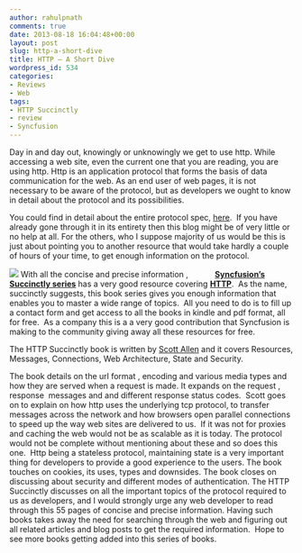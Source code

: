 ```yaml
---
author: rahulpnath
comments: true
date: 2013-08-18 16:04:48+00:00
layout: post
slug: http-a-short-dive
title: HTTP – A Short Dive
wordpress_id: 534
categories:
- Reviews
- Web
tags:
- HTTP Succinctly
- review
- Syncfusion
---
```


Day in and day out, knowingly or unknowingly we get to use http. While accessing a web site, even the current one that you are reading, you are using http. Http is an application protocol that forms the basis of data communication for the web. As an end user of web pages, it is not necessary to be aware of the protocol, but as developers we ought to know in detail about the protocol and its possibilities.

You could find in detail about the entire protocol spec, [here](http://www.w3.org/Protocols/rfc2616/rfc2616.html).  If you have already gone through it in its entirety then this blog might be of very little or no help at all. For the others, who I suppose majority of us would be this is just about pointing you to another resource that would take hardly a couple of hours of your time, to get enough information on the protocol.

[![](http://www.syncfusion.com/Content/en-US/Downloads/Images/Ebooks/Landing%20Page/http_succinctly_download.PNG?UTM_medium=rahulblogreview)](http://www.syncfusion.com/resources/techportal/ebooks/http?UTM_medium=rahulblogreview)
With all the concise and precise information ,            **[Syncfusion’s Succinctly series](http://www.syncfusion.com/resources/techportal/ebooks?UTM_medium=rahulblogreview)** has a very good resource covering [**HTTP**](http://www.syncfusion.com/resources/techportal/ebooks/http?UTM_medium=rahulblogreview).  As the name, succinctly suggests, this book series gives you enough information that enables you to master a wide range of topics.  All you need to do is to fill up a contact form and get access to all the books in kindle and pdf format, all for free.  As a company this is a a very good contribution that Syncfusion is making to the community giving away all these resources for free.

The HTTP Succinctly book is written by [Scott Allen](http://odetocode.com/) and it covers Resources, Messages, Connections, Web Architecture, State and Security.

The book details on the url format , encoding and various media types and how they are served when a request is made. It expands on the request , response  messages and and different response status codes.  Scott goes on to explain on how http uses the underlying tcp protocol, to transfer messages across the network and how browsers open parallel connections to speed up the way web sites are delivered to us.  If it was not for proxies and caching the web would not be as scalable as it is today. The protocol would not be complete without mentioning about these and so does this one.  Http being a stateless protocol, maintaining state is a very important thing for developers to provide a good experience to the users. The book touches on cookies, its uses, types and downsides. The book closes on discussing about security and different modes of authentication.
The HTTP Succinctly discusses on all the important topics of the protocol required to us as developers, and I would strongly urge any web developer to read through this 55 pages of concise and precise information. Having such books takes away the need for searching through the web and figuring out all related articles and blog posts to get the required information.  Hope to see more books getting added into this series of books.
